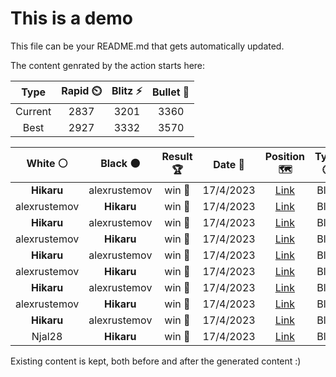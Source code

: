 # This is a demo

This file can be your README.md that gets automatically updated.

The content genrated by the action starts here:

<!--START_SECTION:chessStats-->
<!-- Automatically generated with https://github.com/Balastrong/chess-stats-action -->

| Type | Rapid ⏲️ | Blitz ⚡ | Bullet 🔫 |
|:---:|:---:|:---:|:---:|
| Current | 2837 | 3201 | 3360 |
| Best | 2927 | 3332 | 3570 |

| White ⚪ | Black ⚫ | Result 🏆 | Date 📅 | Position 🗺️ | Type 🕕 |
|:---:|:---:|:---:|:---:|:---:|:---:|
| **Hikaru** | alexrustemov | win 🥇 | 17/4/2023 | <a href="http://www.ee.unb.ca/cgi-bin/tervo/fen.pl?select=3r1nk1/p1q2bp1/1p6/1Pp1pPN1/2P1P2Q/P6R/5KB1/4r3 b - -">Link</a> | Blitz |
| alexrustemov | **Hikaru** | win 🥇 | 17/4/2023 | <a href="http://www.ee.unb.ca/cgi-bin/tervo/fen.pl?select=8/6k1/pp1p2q1/2pPp1r1/1PP2p1Q/P6P/5K2/4R3 w - -">Link</a> | Blitz |
| **Hikaru** | alexrustemov | win 🥇 | 17/4/2023 | <a href="http://www.ee.unb.ca/cgi-bin/tervo/fen.pl?select=8/7p/n1PK4/p1N5/4k2p/1P5P/8/8 b - -">Link</a> | Blitz |
| alexrustemov | **Hikaru** | win 🥇 | 17/4/2023 | <a href="http://www.ee.unb.ca/cgi-bin/tervo/fen.pl?select=8/5k2/3p1np1/3P2Q1/4q3/4Bp2/8/5K2 w - -">Link</a> | Blitz |
| **Hikaru** | alexrustemov | win 🥇 | 17/4/2023 | <a href="http://www.ee.unb.ca/cgi-bin/tervo/fen.pl?select=1k6/3N4/7p/7P/2PpB1K1/3P2P1/1p3q2/8 b - -">Link</a> | Blitz |
| alexrustemov | **Hikaru** | win 🥇 | 17/4/2023 | <a href="http://www.ee.unb.ca/cgi-bin/tervo/fen.pl?select=5r2/4N1kn/2p5/1pP4n/1Pb1P3/2b1BP1B/4N2K/8 w - -">Link</a> | Blitz |
| **Hikaru** | alexrustemov | win 🥇 | 17/4/2023 | <a href="http://www.ee.unb.ca/cgi-bin/tervo/fen.pl?select=3r1k2/6pp/1q2B1p1/p1r5/6P1/4P2P/Q4P2/R2R2K1 b - -">Link</a> | Blitz |
| alexrustemov | **Hikaru** | win 🥇 | 17/4/2023 | <a href="http://www.ee.unb.ca/cgi-bin/tervo/fen.pl?select=2r4k/6pp/p2p4/q2N4/2P1P3/3b4/P2b1KPP/2RQ4 w - -">Link</a> | Blitz |
| **Hikaru** | alexrustemov | win 🥇 | 17/4/2023 | <a href="http://www.ee.unb.ca/cgi-bin/tervo/fen.pl?select=8/R4Nk1/4p3/1p4pp/2q1P3/2r3PP/5P1K/Q7 b - -">Link</a> | Blitz |
| Njal28 | **Hikaru** | win 🥇 | 17/4/2023 | <a href="http://www.ee.unb.ca/cgi-bin/tervo/fen.pl?select=r1b2rk1/1p3ppp/p7/3n4/1P2p3/P7/1BNqBPPK/1R3R2 w - -">Link</a> | Blitz |

<!--END_SECTION:chessStats-->

Existing content is kept, both before and after the generated content :)
